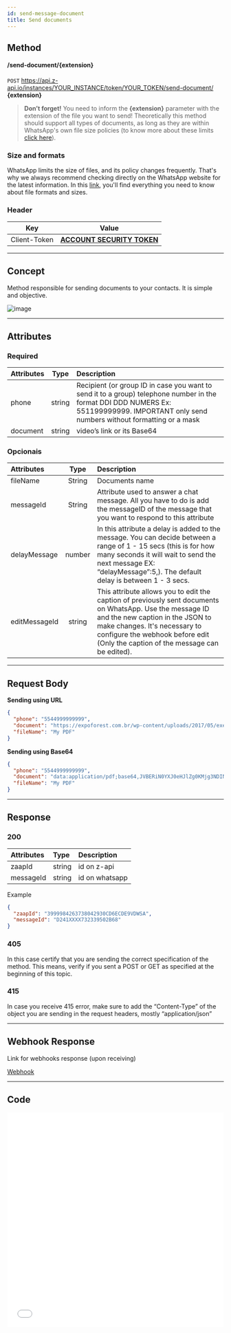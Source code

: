 ```yaml
---
id: send-message-document
title: Send documents 
---
```


## Method

#### /send-document/{extension}

`POST` https://api.z-api.io/instances/YOUR_INSTANCE/token/YOUR_TOKEN/send-document/ **{extension}**


> **Don’t forget!** You need to inform the **{extension}** parameter with the extension of the file you want to send! Theoretically this method should support all types of documents, as long as they are within WhatsApp's own file size policies (to know more about these limits [click here]).

[Click here]: https://developers.facebook.com/docs/whatsapp/api/media/#post-processing

### Size and formats 

WhatsApp limits the size of files, and its policy changes frequently. That's why we always recommend checking directly on the WhatsApp website for the latest information.
In this [link], you'll find everything you need to know about file formats and sizes.

[link]: https://developers.facebook.com/docs/whatsapp/api/media

### Header

|      Key       |            Value            |
| :------------: |     :-----------------:     |
|  Client-Token  | **[ACCOUNT SECURITY TOKEN](../security/client-token)** |

---

## Concept 

Method responsible for sending documents to your contacts. It is simple and objective.

![image](../../../../../img/SendingDocument.jpeg)

---

## Attributes

### Required

| Attributes | Type | Description |
| :-- | :-: | :-- |
| phone | string | Recipient (or group ID in case you want to send it to a group) telephone number in the format DDI DDD NUMERS Ex: 551199999999. IMPORTANT  only send numbers without formatting or a mask  |
| document | string | video’s link or its Base64 |

### Opcionais

| Attributes | Type | Description |
| :-- | :-: | :-- |
| fileName | String | Documents name |
| messageId | String | Attribute used to answer a chat message. All you have to do is add the messageID of the message that you want to respond to this attribute |
| delayMessage | number | In this attribute a delay is added to the message. You can decide between a range of 1 - 15 secs (this is for how many seconds it will wait to send the next message EX: “delayMessage”:5,). The default delay is between 1 - 3 secs. |
| editMessageId | string | This attribute allows you to edit the caption of previously sent documents on WhatsApp. Use the message ID and the new caption in the JSON to make changes. It's necessary to configure the webhook before edit (Only the caption of the message can be edited). |

---

## Request Body

**Sending using URL**
```json
{
  "phone": "5544999999999",
  "document": "https://expoforest.com.br/wp-content/uploads/2017/05/exemplo.pdf",
  "fileName": "My PDF"
}
```

**Sending using Base64**
```json
{
  "phone": "5544999999999",
  "document": "data:application/pdf;base64,JVBERiN0YXJ0eHJlZg0KMjg3NDINCiUlRU9G0xLj",
  "fileName": "My PDF"
}
```

---

## Response

### 200

| Attributes | Type   | Description      |
| :-------- | :----- | :------------- |
| zaapId    | string | id on z-api    |
| messageId | string | id on whatsapp |

Example 

```json
{
  "zaapId": "3999984263738042930CD6ECDE9VDWSA",
  "messageId": "D241XXXX732339502B68"
}
```

### 405

In this case certify that you are sending the correct specification of the method. This means, verify if you sent a POST or GET as specified at the beginning of this topic.
### 415

In case you receive 415 error, make sure to add the “Content-Type” of the object you are sending in the request headers, mostly “application/json”

---

## Webhook Response

Link for webhooks response (upon receiving)

[Webhook](../webhooks/on-message-received#exemplo-de-retorno-de-documento)

---

## Code

<iframe src="//api.apiembed.com/?source=https://raw.githubusercontent.com/Z-API/z-api-docs/main/json-examples/send-document.json&targets=all" frameborder="0" scrolling="no" width="100%" height="500px" seamless></iframe>
